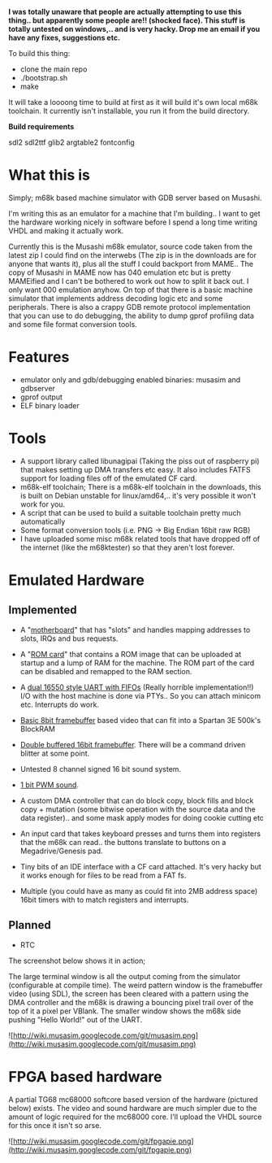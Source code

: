 **I was totally unaware that people are actually attempting to use this thing.. but apparently some people are!! (shocked face). This stuff is totally untested on windows,.. and is very hacky. Drop me an email if you have any fixes, suggestions etc.**

To build this thing:

  * clone the main repo
  * ./bootstrap.sh
  * make

It will take a loooong time to build at first as it will build it's own local m68k toolchain. It currently isn't installable, you run it from the build directory.



**Build requirements**

sdl2
sdl2ttf
glib2
argtable2
fontconfig



# What this is #

Simply; m68k based machine simulator with GDB server based on Musashi.

I'm writing this as an emulator for a machine that I'm building.. I want to get the
hardware working nicely in software before I spend a long time writing VHDL and making
it actually work.

Currently this is the Musashi m68k emulator, source code taken from the latest zip
I could find on the interwebs (The zip is in the downloads are for anyone that wants it), plus all the stuff I could backport from MAME..
The copy of Musashi in MAME now has 040 emulation etc but is pretty MAMEified and
I can't be bothered to work out how to split it back out. I only want 000 emulation
anyhow. On top of that there is a basic machine simulator that implements address decoding logic etc and some peripherals. There is also a crappy GDB remote protocol
implementation that you can use to do debugging, the ability to dump gprof profiling data and some file format conversion tools.

# Features #
  * emulator only and gdb/debugging enabled binaries: musasim and gdbserver
  * gprof output
  * ELF binary loader

# Tools #
  * A support library called libunagipai (Taking the piss out of raspberry pi) that makes setting up DMA transfers etc easy. It also includes FATFS support for loading files off of the emulated CF card.
  * m68k-elf toolchain; There is a m68k-elf toolchain in the downloads, this is built on Debian unstable for linux/amd64,.. it's very possible it won't work for you.
  * A script that can be used to build a suitable toolchain pretty much automatically
  * Some format conversion tools (i.e. PNG -> Big Endian 16bit raw RGB)
  * I have uploaded some misc m68k related tools that have dropped off of the internet (like the m68ktester) so that they aren't lost forever.

# Emulated Hardware #

## Implemented ##
  * A "[motherboard](http://code.google.com/p/musasim/source/browse/musasim/hardware/board.c)" that has "slots" and handles mapping addresses to slots, IRQs and bus requests.
  * A "[ROM card](http://code.google.com/p/musasim/source/browse/musasim/hardware/cards/romcard.c)" that contains a ROM image that can be uploaded at startup and a lump of RAM for the machine. The ROM part of the card can be disabled and remapped to the RAM section.
  * A [dual 16550 style UART with FIFOs](http://code.google.com/p/musasim/source/browse/musasim/hardware/cards/uartcard.c) (Really horrible implementation!!) I/O with the host machine is done via PTYs.. So you can attach minicom etc. Interrupts do work.

  * [Basic 8bit framebuffer](http://code.google.com/p/musasim/source/browse/musasim/hardware/cards/basicvideo.c) based video that can fit into a Spartan 3E 500k's BlockRAM
  * [Double buffered 16bit framebuffer](http://code.google.com/p/musasim/source/browse/musasim/hardware/cards/videocard.c). There will be a command driven blitter at some point.
  * Untested 8 channel signed 16 bit sound system.
  * [1 bit PWM sound](http://code.google.com/p/musasim/source/browse/musasim/hardware/cards/basicsound.c).
  * A custom DMA controller that can do block copy, block fills and block copy + mutation (some bitwise operation with the source data and the data register).. and some mask apply modes for doing cookie cutting etc
  * An input card that takes keyboard presses and turns them into registers that the m68k can read.. the buttons translate to buttons on a Megadrive/Genesis pad.
  * Tiny bits of an IDE interface with a CF card attached. It's very hacky but it works enough for files to be read from a FAT fs.
  * Multiple (you could have as many as could fit into 2MB address space) 16bit timers with to match registers and interrupts.

## Planned ##
  * RTC

The screenshot below shows it in action;

The large terminal window is all the output coming from the simulator (configurable at compile time). The weird pattern window is the framebuffer video (using SDL), the screen has been cleared with a pattern using the DMA controller and the m68k is drawing a bouncing pixel trail over of the top of it a pixel per VBlank. The smaller window shows the m68k side pushing "Hello World!" out of the UART.


![http://wiki.musasim.googlecode.com/git/musasim.png](http://wiki.musasim.googlecode.com/git/musasim.png)

# FPGA based hardware #

A partial TG68 mc68000 softcore based version of the hardware (pictured below) exists. The video and sound hardware are much simpler due to the amount of logic required for the mc68000 core. I'll upload the VHDL source for this once it isn't so arse.

![http://wiki.musasim.googlecode.com/git/fpgapie.png](http://wiki.musasim.googlecode.com/git/fpgapie.png)